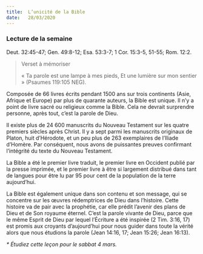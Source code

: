 ```yaml
---
title:  L’unicité de la Bible
date:   28/03/2020
---
```


### Lecture de la semaine
Deut. 32:45-47; Gen. 49:8-12; Esa. 53:3-7; 1 Cor. 15:3-5, 51-55; Rom. 12:2.

> <p>Verset à mémoriser</p>
> « Ta parole est une lampe à mes pieds, Et une lumière sur mon sentier » (Psaumes 119:105 NEG).

Composée de 66 livres écrits pendant 1500 ans sur trois continents (Asie, Afrique et Europe) par plus de quarante auteurs, la Bible est unique. Il n’y a point de livre sacré ou religieux comme la Bible. Cela ne devrait surprendre personne, après tout, c’est la parole de Dieu.

Il existe plus de 24 600 manuscrits du Nouveau Testament sur les quatre premiers siècles après Christ. Il y a sept parmi les manuscrits originaux de Platon, huit d’Hérodote, et un peu plus de 263 exemplaires de l’Iliade d’Homère. Par conséquent, nous avons de puissantes preuves confirmant l’intégrité du texte du Nouveau Testament.

La Bible a été le premier livre traduit, le premier livre en Occident publié par la presse imprimée, et le premier livre à être si largement distribué dans tant de langues pour être lu par 95 pour cent de la population de la terre aujourd’hui.

La Bible est également unique dans son contenu et son message, qui se concentre sur les œuvres rédemptrices de Dieu dans l’histoire. Cette histoire va de pair avec la prophétie, car elle prédit l’avenir des plans de Dieu et de Son royaume éternel. C’est la parole vivante de Dieu, parce que le même Esprit de Dieu par lequel l’Écriture a été inspirée (2 Tim. 3:16, 17) est promis aux croyants d’aujourd’hui pour nous guider dans toute la vérité alors que nous étudions la parole (Jean 14:16, 17; Jean 15:26; Jean 16:13).

_* Étudiez cette leçon pour le sabbat 4 mars._
